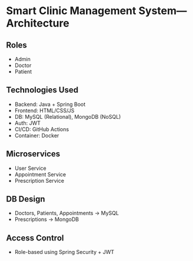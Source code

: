 # Smart Clinic Management System—Architecture

## Roles
- Admin
- Doctor
- Patient

## Technologies Used
- Backend: Java + Spring Boot
- Frontend: HTML/CSS/JS
- DB: MySQL (Relational), MongoDB (NoSQL)
- Auth: JWT
- CI/CD: GitHub Actions
- Container: Docker

## Microservices
- User Service
- Appointment Service
- Prescription Service

## DB Design
- Doctors, Patients, Appointments → MySQL
- Prescriptions → MongoDB

## Access Control
- Role-based using Spring Security + JWT
